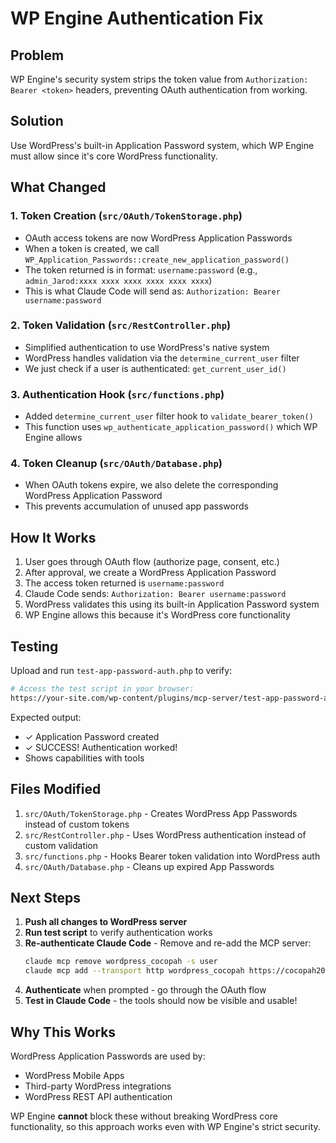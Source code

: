 # WP Engine Authentication Fix

## Problem
WP Engine's security system strips the token value from `Authorization: Bearer <token>` headers, preventing OAuth authentication from working.

## Solution
Use WordPress's built-in Application Password system, which WP Engine must allow since it's core WordPress functionality.

## What Changed

### 1. Token Creation (`src/OAuth/TokenStorage.php`)
- OAuth access tokens are now WordPress Application Passwords
- When a token is created, we call `WP_Application_Passwords::create_new_application_password()`
- The token returned is in format: `username:password` (e.g., `admin_Jarod:xxxx xxxx xxxx xxxx xxxx xxxx`)
- This is what Claude Code will send as: `Authorization: Bearer username:password`

### 2. Token Validation (`src/RestController.php`)
- Simplified authentication to use WordPress's native system
- WordPress handles validation via the `determine_current_user` filter
- We just check if a user is authenticated: `get_current_user_id()`

### 3. Authentication Hook (`src/functions.php`)
- Added `determine_current_user` filter hook to `validate_bearer_token()`
- This function uses `wp_authenticate_application_password()` which WP Engine allows

### 4. Token Cleanup (`src/OAuth/Database.php`)
- When OAuth tokens expire, we also delete the corresponding WordPress Application Password
- This prevents accumulation of unused app passwords

## How It Works

1. User goes through OAuth flow (authorize page, consent, etc.)
2. After approval, we create a WordPress Application Password
3. The access token returned is `username:password`
4. Claude Code sends: `Authorization: Bearer username:password`
5. WordPress validates this using its built-in Application Password system
6. WP Engine allows this because it's WordPress core functionality

## Testing

Upload and run `test-app-password-auth.php` to verify:

```bash
# Access the test script in your browser:
https://your-site.com/wp-content/plugins/mcp-server/test-app-password-auth.php
```

Expected output:
- ✓ Application Password created
- ✓ SUCCESS! Authentication worked!
- Shows capabilities with tools

## Files Modified

1. `src/OAuth/TokenStorage.php` - Creates WordPress App Passwords instead of custom tokens
2. `src/RestController.php` - Uses WordPress authentication instead of custom validation
3. `src/functions.php` - Hooks Bearer token validation into WordPress auth
4. `src/OAuth/Database.php` - Cleans up expired App Passwords

## Next Steps

1. **Push all changes to WordPress server**
2. **Run test script** to verify authentication works
3. **Re-authenticate Claude Code** - Remove and re-add the MCP server:
   ```bash
   claude mcp remove wordpress_cocopah -s user
   claude mcp add --transport http wordpress_cocopah https://cocopah2023dev.wpengine.com/wp-json/mcp/v1/mcp
   ```
4. **Authenticate** when prompted - go through the OAuth flow
5. **Test in Claude Code** - the tools should now be visible and usable!

## Why This Works

WordPress Application Passwords are used by:
- WordPress Mobile Apps
- Third-party WordPress integrations
- WordPress REST API authentication

WP Engine **cannot** block these without breaking WordPress core functionality, so this approach works even with WP Engine's strict security.
